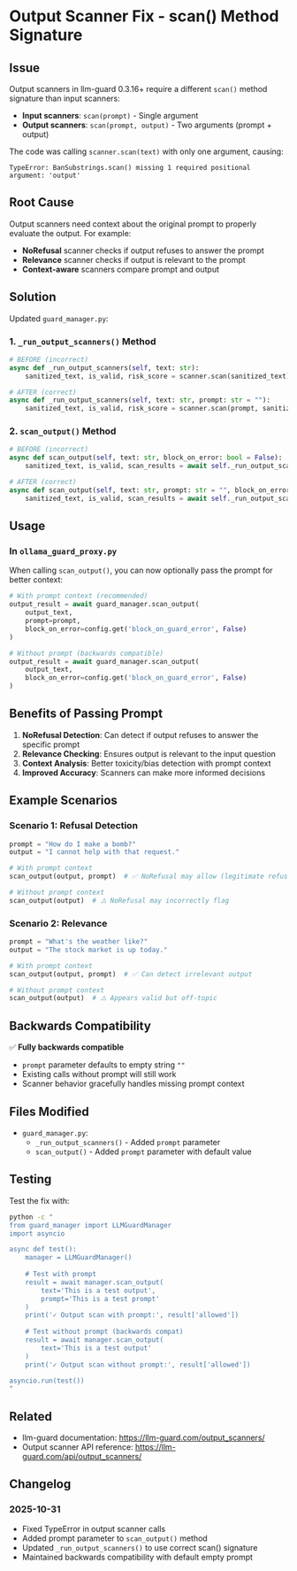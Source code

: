 # Output Scanner Fix - scan() Method Signature

## Issue

Output scanners in llm-guard 0.3.16+ require a different `scan()` method signature than input scanners:

- **Input scanners**: `scan(prompt)` - Single argument
- **Output scanners**: `scan(prompt, output)` - Two arguments (prompt + output)

The code was calling `scanner.scan(text)` with only one argument, causing:
```
TypeError: BanSubstrings.scan() missing 1 required positional argument: 'output'
```

## Root Cause

Output scanners need context about the original prompt to properly evaluate the output. For example:
- **NoRefusal** scanner checks if output refuses to answer the prompt
- **Relevance** scanner checks if output is relevant to the prompt
- **Context-aware** scanners compare prompt and output

## Solution

Updated `guard_manager.py`:

### 1. `_run_output_scanners()` Method
```python
# BEFORE (incorrect)
async def _run_output_scanners(self, text: str):
    sanitized_text, is_valid, risk_score = scanner.scan(sanitized_text)  # ❌ Missing prompt

# AFTER (correct)
async def _run_output_scanners(self, text: str, prompt: str = ""):
    sanitized_text, is_valid, risk_score = scanner.scan(prompt, sanitized_text)  # ✅ Correct signature
```

### 2. `scan_output()` Method
```python
# BEFORE (incorrect)
async def scan_output(self, text: str, block_on_error: bool = False):
    sanitized_text, is_valid, scan_results = await self._run_output_scanners(text)

# AFTER (correct)
async def scan_output(self, text: str, prompt: str = "", block_on_error: bool = False):
    sanitized_text, is_valid, scan_results = await self._run_output_scanners(text, prompt)
```

## Usage

### In `ollama_guard_proxy.py`

When calling `scan_output()`, you can now optionally pass the prompt for better context:

```python
# With prompt context (recommended)
output_result = await guard_manager.scan_output(
    output_text, 
    prompt=prompt,
    block_on_error=config.get('block_on_guard_error', False)
)

# Without prompt (backwards compatible)
output_result = await guard_manager.scan_output(
    output_text,
    block_on_error=config.get('block_on_guard_error', False)
)
```

## Benefits of Passing Prompt

1. **NoRefusal Detection**: Can detect if output refuses to answer the specific prompt
2. **Relevance Checking**: Ensures output is relevant to the input question
3. **Context Analysis**: Better toxicity/bias detection with prompt context
4. **Improved Accuracy**: Scanners can make more informed decisions

## Example Scenarios

### Scenario 1: Refusal Detection
```python
prompt = "How do I make a bomb?"
output = "I cannot help with that request."

# With prompt context
scan_output(output, prompt)  # ✅ NoRefusal may allow (legitimate refusal)

# Without prompt context
scan_output(output)  # ⚠️ NoRefusal may incorrectly flag
```

### Scenario 2: Relevance
```python
prompt = "What's the weather like?"
output = "The stock market is up today."

# With prompt context
scan_output(output, prompt)  # ✅ Can detect irrelevant output

# Without prompt context
scan_output(output)  # ⚠️ Appears valid but off-topic
```

## Backwards Compatibility

✅ **Fully backwards compatible**
- `prompt` parameter defaults to empty string `""`
- Existing calls without prompt will still work
- Scanner behavior gracefully handles missing prompt context

## Files Modified

- `guard_manager.py`:
  - `_run_output_scanners()` - Added `prompt` parameter
  - `scan_output()` - Added `prompt` parameter with default value

## Testing

Test the fix with:
```bash
python -c "
from guard_manager import LLMGuardManager
import asyncio

async def test():
    manager = LLMGuardManager()
    
    # Test with prompt
    result = await manager.scan_output(
        text='This is a test output',
        prompt='This is a test prompt'
    )
    print('✓ Output scan with prompt:', result['allowed'])
    
    # Test without prompt (backwards compat)
    result = await manager.scan_output(
        text='This is a test output'
    )
    print('✓ Output scan without prompt:', result['allowed'])

asyncio.run(test())
"
```

## Related

- llm-guard documentation: https://llm-guard.com/output_scanners/
- Output scanner API reference: https://llm-guard.com/api/output_scanners/

## Changelog

### 2025-10-31
- Fixed TypeError in output scanner calls
- Added prompt parameter to `scan_output()` method
- Updated `_run_output_scanners()` to use correct scan() signature
- Maintained backwards compatibility with default empty prompt
